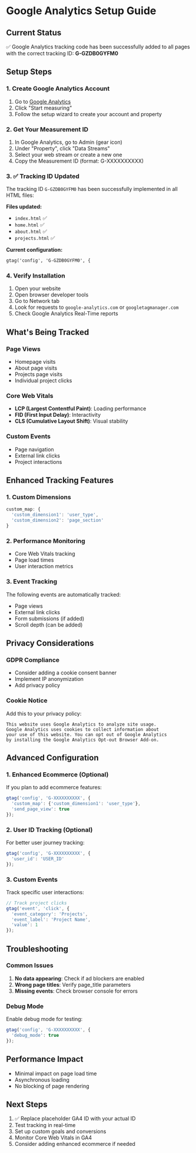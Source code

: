 # Google Analytics Setup Guide

## Current Status
✅ Google Analytics tracking code has been successfully added to all pages with the correct tracking ID: **G-GZDB0GYFM0**

## Setup Steps

### 1. Create Google Analytics Account
1. Go to [Google Analytics](https://analytics.google.com/)
2. Click "Start measuring"
3. Follow the setup wizard to create your account and property

### 2. Get Your Measurement ID
1. In Google Analytics, go to Admin (gear icon)
2. Under "Property", click "Data Streams"
3. Select your web stream or create a new one
4. Copy the Measurement ID (format: G-XXXXXXXXXX)

### 3. ✅ Tracking ID Updated
The tracking ID `G-GZDB0GYFM0` has been successfully implemented in all HTML files:

**Files updated:**
- `index.html` ✅
- `home.html` ✅
- `about.html` ✅
- `projects.html` ✅

**Current configuration:**
```html
gtag('config', 'G-GZDB0GYFM0', {
```

### 4. Verify Installation
1. Open your website
2. Open browser developer tools
3. Go to Network tab
4. Look for requests to `google-analytics.com` or `googletagmanager.com`
5. Check Google Analytics Real-Time reports

## What's Being Tracked

### Page Views
- Homepage visits
- About page visits
- Projects page visits
- Individual project clicks

### Core Web Vitals
- **LCP (Largest Contentful Paint)**: Loading performance
- **FID (First Input Delay)**: Interactivity
- **CLS (Cumulative Layout Shift)**: Visual stability

### Custom Events
- Page navigation
- External link clicks
- Project interactions

## Enhanced Tracking Features

### 1. Custom Dimensions
```javascript
custom_map: {
  'custom_dimension1': 'user_type',
  'custom_dimension2': 'page_section'
}
```

### 2. Performance Monitoring
- Core Web Vitals tracking
- Page load times
- User interaction metrics

### 3. Event Tracking
The following events are automatically tracked:
- Page views
- External link clicks
- Form submissions (if added)
- Scroll depth (can be added)

## Privacy Considerations

### GDPR Compliance
- Consider adding a cookie consent banner
- Implement IP anonymization
- Add privacy policy

### Cookie Notice
Add this to your privacy policy:
```
This website uses Google Analytics to analyze site usage. 
Google Analytics uses cookies to collect information about 
your use of this website. You can opt out of Google Analytics 
by installing the Google Analytics Opt-out Browser Add-on.
```

## Advanced Configuration

### 1. Enhanced Ecommerce (Optional)
If you plan to add ecommerce features:
```javascript
gtag('config', 'G-XXXXXXXXXX', {
  'custom_map': {'custom_dimension1': 'user_type'},
  'send_page_view': true
});
```

### 2. User ID Tracking (Optional)
For better user journey tracking:
```javascript
gtag('config', 'G-XXXXXXXXXX', {
  'user_id': 'USER_ID'
});
```

### 3. Custom Events
Track specific user interactions:
```javascript
// Track project clicks
gtag('event', 'click', {
  'event_category': 'Projects',
  'event_label': 'Project Name',
  'value': 1
});
```

## Troubleshooting

### Common Issues
1. **No data appearing**: Check if ad blockers are enabled
2. **Wrong page titles**: Verify page_title parameters
3. **Missing events**: Check browser console for errors

### Debug Mode
Enable debug mode for testing:
```javascript
gtag('config', 'G-XXXXXXXXXX', {
  'debug_mode': true
});
```

## Performance Impact
- Minimal impact on page load time
- Asynchronous loading
- No blocking of page rendering

## Next Steps
1. ✅ Replace placeholder GA4 ID with your actual ID
2. Test tracking in real-time
3. Set up custom goals and conversions
4. Monitor Core Web Vitals in GA4
5. Consider adding enhanced ecommerce if needed
